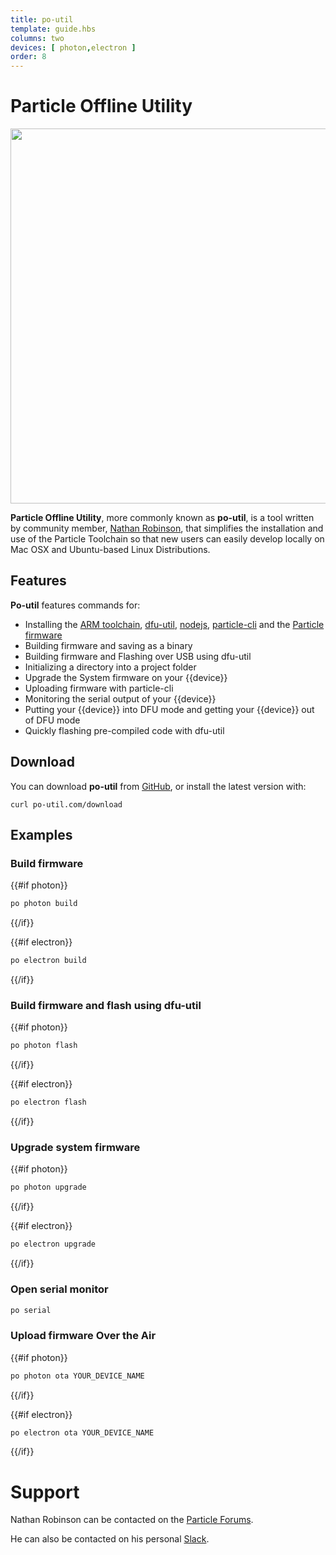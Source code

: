 ```yaml
---
title: po-util
template: guide.hbs
columns: two
devices: [ photon,electron ]
order: 8
---
```

# Particle Offline Utility

<p align="center" >
<img src="http://po-util.com/logos/po-util-updated.svg" width="600px">
</p>

**Particle Offline Utility**, more commonly known as **po-util**, is a tool written by community member, [Nathan Robinson](https://github.com/nrobinson2000), that simplifies the installation and use of the Particle Toolchain so that new users can easily develop locally on Mac OSX and Ubuntu-based Linux Distributions.

## Features

**Po-util** features commands for:

* Installing the [ARM toolchain](https://launchpad.net/gcc-arm-embedded), [dfu-util](http://dfu-util.sourceforge.net/), [nodejs](https://nodejs.org/en/), [particle-cli](https://github.com/spark/particle-cli) and the [Particle firmware](https://github.com/spark/firmware)
* Building firmware and saving as a binary
* Building firmware and Flashing over USB using dfu-util
* Initializing a directory into a project folder
* Upgrade the System firmware on your {{device}}
* Uploading firmware with particle-cli
* Monitoring the serial output of your {{device}}
* Putting your {{device}} into DFU mode and getting your {{device}} out of DFU mode
* Quickly flashing pre-compiled code with dfu-util

## Download

You can download **po-util** from [GitHub](https://github.com/nrobinson2000/po-util), or install the latest version with:

```
curl po-util.com/download
```

## Examples

### Build firmware

{{#if photon}}
```BASH
po photon build
```
{{/if}}

{{#if electron}}
```BASH
po electron build
```
{{/if}}

### Build firmware and flash using dfu-util

{{#if photon}}
```BASH
po photon flash
```
{{/if}}

{{#if electron}}
```BASH
po electron flash
```
{{/if}}

### Upgrade system firmware

{{#if photon}}
```BASH
po photon upgrade
```
{{/if}}

{{#if electron}}
```BASH
po electron upgrade
```
{{/if}}

### Open serial monitor

```BASH
po serial
```

### Upload firmware Over the Air

{{#if photon}}
```BASH
po photon ota YOUR_DEVICE_NAME
```
{{/if}}

{{#if electron}}
```BASH
po electron ota YOUR_DEVICE_NAME
```
{{/if}}

# Support

Nathan Robinson can be contacted on the [Particle Forums](https://community.particle.io/users/nrobinson2000).

He can also be contacted on his personal [Slack](http://nrobinson2000.herokuapp.com/).
